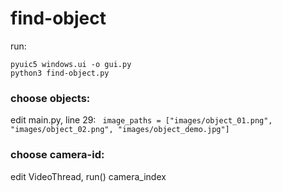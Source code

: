 # find-object
run:
```
pyuic5 windows.ui -o gui.py
python3 find-object.py
```
### choose objects:
edit main.py, line 29:
``` image_paths = ["images/object_01.png", "images/object_02.png", "images/object_demo.jpg"]```
### choose camera-id:
edit VideoThread, run() camera_index
